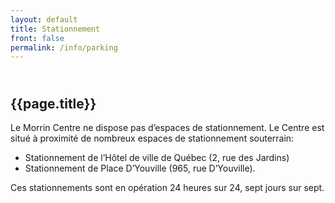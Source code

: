 ```yaml
---
layout: default
title: Stationnement
front: false
permalink: /info/parking
---
```


## <i class="fa fa-car fa-2x title-icon"></i> <br> {{page.title}}

Le Morrin Centre ne dispose pas d’espaces de stationnement. Le Centre est situé à proximité de nombreux espaces de stationnement souterrain:

- Stationnement de l’Hôtel de ville de Québec (2, rue des Jardins) 
- Stationnement de Place D’Youville (965, rue D’Youville). 

Ces stationnements sont en opération 24 heures sur 24, sept jours sur sept.


